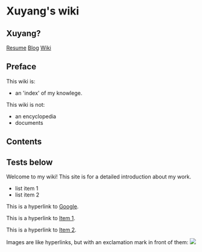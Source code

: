 # Xuyang's wiki

## Xuyang?
  [Resume](resume.md)
  [Blog](https://xuyang.me)
  [Wiki](https://wiki.xuyang.me)

## Preface
This wiki is:

- an 'index' of my knowlege. 
  
This wiki is not:

- an encyclopedia
- documents

## Contents




## Tests below
Welcome to my wiki! This site is for a detailed introduction about my work.

  * list item 1
  * list item 2

  This is a hyperlink to [Google](http://google.com).

  This is a hyperlink to [Item 1](item1.md).

  This is a hyperlink to [Item 2](subdir/item2.md).

  Images are like hyperlinks, but with an exclamation mark in front of them:
  ![](http://placekitten.com/g/250/250)